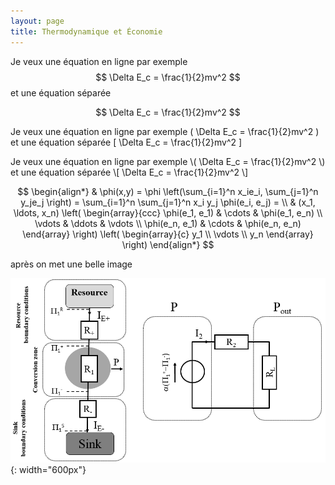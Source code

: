 ```yaml
---
layout: page
title: Thermodynamique et Économie
---
```



Je veux une équation en ligne par exemple $$ \Delta E_c = \frac{1}{2}mv^2 $$ et une équation séparée 

$$ \Delta E_c = \frac{1}{2}mv^2 $$



Je veux une équation en ligne par exemple \( \Delta E_c = \frac{1}{2}mv^2 \) et une équation séparée 
\[ \Delta E_c = \frac{1}{2}mv^2 \]

Je veux une équation en ligne par exemple \\( \Delta E_c = \frac{1}{2}mv^2 \\) et une équation séparée 
\\[ \Delta E_c = \frac{1}{2}mv^2 \\]


$$
\begin{align*}
  & \phi(x,y) = \phi \left(\sum_{i=1}^n x_ie_i, \sum_{j=1}^n y_je_j \right)
  = \sum_{i=1}^n \sum_{j=1}^n x_i y_j \phi(e_i, e_j) = \\
  & (x_1, \ldots, x_n) \left( \begin{array}{ccc}
      \phi(e_1, e_1) & \cdots & \phi(e_1, e_n) \\
      \vdots & \ddots & \vdots \\
      \phi(e_n, e_1) & \cdots & \phi(e_n, e_n)
    \end{array} \right)
  \left( \begin{array}{c}
      y_1 \\
      \vdots \\
      y_n
    \end{array} \right)
\end{align*}
$$


après on met une belle image

![le titre !](/images/Image1.png){: width="600px"}

